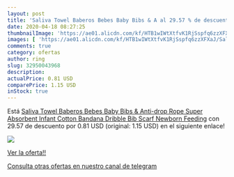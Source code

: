 ```yaml
---
layout: post
title: 'Saliva Towel Baberos Bebes Baby Bibs & A al 29.57 % de descuento'
date: 2020-04-18 08:27:25
thumbnailImage: 'https://ae01.alicdn.com/kf/HTB1wIWtXtfvK1RjSspfq6zzXFXaJ/Saliva-Towel-Baberos-Bebes-Baby-Bibs-Anti-drop-Rope-Super-Absorbent-Infant-Cotton-Bandana-Dribble-Bib.jpg_350x350._SL200_.jpg'
images: [ 'https://ae01.alicdn.com/kf/HTB1wIWtXtfvK1RjSspfq6zzXFXaJ/Saliva-Towel-Baberos-Bebes-Baby-Bibs-Anti-drop-Rope-Super-Absorbent-Infant-Cotton-Bandana-Dribble-Bib.jpg_350x350._SL200_.jpg' ]
comments: true
category: ofertas
author: ring
slug: 32950043968
description:
actualPrice: 0.81 USD
comparePrice: 1.15 USD
inStock: true
---
```


Está [Saliva Towel Baberos Bebes Baby Bibs & Anti-drop Rope Super Absorbent Infant Cotton Bandana Dribble Bib Scarf Newborn Feeding](https://www.amazon.com/dp/32950043968/?tag=redken08-20) con 29.57 de descuento por 0.81 USD (original: 1.15 USD) en el siguiente enlace!

[![](https://ae01.alicdn.com/kf/HTB1wIWtXtfvK1RjSspfq6zzXFXaJ/Saliva-Towel-Baberos-Bebes-Baby-Bibs-Anti-drop-Rope-Super-Absorbent-Infant-Cotton-Bandana-Dribble-Bib.jpg_350x350._SL200_.jpg)](https://www.amazon.com/dp/32950043968/?tag=redken08-20)

[Ver la oferta!!](https://www.amazon.com/dp/32950043968/?tag=redken08-20)

[Consulta otras ofertas en nuestro canal de telegram](https://t.me/s/ofertas25)

